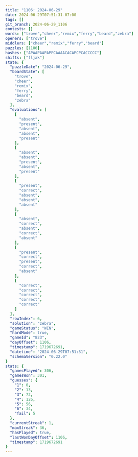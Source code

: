 ```yaml
---
title: "1106: 2024-06-29"
date: 2024-06-29T07:51:31-07:00
tags: []
git_branch: 2024-06-29_1106
contests: []
words: ["trove","cheer","remix","ferry","beard","zebra"]
openers: ["trove"]
middlers: ["cheer","remix","ferry","beard"]
puzzles: [1106]
hashes: ["APAAPAAPAPPCAAAACACAPCPCACCCCC"]
shifts: ["fljak"]
state: {
  "puzzleDate": "2024-06-29",
  "boardState": [
    "trove",
    "cheer",
    "remix",
    "ferry",
    "beard",
    "zebra"
  ],
  "evaluations": [
    [
      "absent",
      "present",
      "absent",
      "absent",
      "present"
    ],
    [
      "absent",
      "absent",
      "present",
      "absent",
      "present"
    ],
    [
      "present",
      "correct",
      "absent",
      "absent",
      "absent"
    ],
    [
      "absent",
      "correct",
      "absent",
      "correct",
      "absent"
    ],
    [
      "present",
      "correct",
      "present",
      "correct",
      "absent"
    ],
    [
      "correct",
      "correct",
      "correct",
      "correct",
      "correct"
    ]
  ],
  "rowIndex": 6,
  "solution": "zebra",
  "gameStatus": "WIN",
  "hardMode": true,
  "gameId": "823",
  "dayOffset": 1106,
  "timestamp": 1719672691,
  "datetime": "2024-06-29T07:51:31",
  "schemaVersion": "0.22.0"
}
stats: {
  "gamesPlayed": 306,
  "gamesWon": 301,
  "guesses": {
    "1": 0,
    "2": 13,
    "3": 72,
    "4": 126,
    "5": 56,
    "6": 34,
    "fail": 5
  },
  "currentStreak": 1,
  "maxStreak": 36,
  "hasPlayed": true,
  "lastWonDayOffset": 1106,
  "timestamp": 1719672691
}
---
```

<!-- more -->
